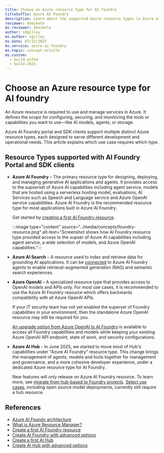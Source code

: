 ```yaml
---
title: Choose an Azure resource type for AI foundry
titleSuffix: Azure AI Foundry
description: Learn about the supported Azure resource types in Azure AI Foundry portal.
reviewer: deeikele
ms.reviewer: deeikele
author: sdgilley
ms.author: sgilley
ms.date: 07/22/2025
ms.service: azure-ai-foundry
ms.topic: concept-article
ms.custom:
  - build-aifnd
  - build-2025
---
```


# Choose an Azure resource type for AI foundry

An Azure resource is required to use and manage services in Azure. It defines the scope for configuring, securing, and monitoring the tools or capabilities you want to use—like AI models, agents, or storage.

Azure AI Foundry portal and SDK clients support multiple distinct Azure resource types, each designed to serve different development and operational needs. This article explains which use case requires which type.

## Resource Types supported with AI Foundry Portal and SDK clients

* **Azure AI Foundry** – The primary resource type for designing, deploying, and managing generative AI applications and agents. It provides access to the supserset of Azure AI capabilities including agent service, models that are hosted using a serverless hosting model, evaluations, AI Services such as Speech and Language service and Azure OpenAI service capablitities. Azure AI Foundry is the recommended resource type for most applications built in Azure AI Foundry. 
 
  Get started by [creating a first AI Foundry resource](../../ai-services/multi-service-resource.md?context=/azure/ai-foundry/context/context).

  :::image type="content" source="../media/concepts/foundry-resource.png" alt-text="Screenshot shows how AI Foundry resource type provided access to the supser of Azure AI capabilities including agent service, a wide selection of models, and Azure OpenAI capabilities.":::

* **Azure AI Search** – A resource used to index and retrieve data for grounding AI applications. It can be [connected](../how-to/connections-add.md) to Azure AI Foundry agents to enable retrieval-augmented generation (RAG) and semantic search experiences.

* **Azure OpenAI** – A specialized resource type that provides access to OpenAI models and APIs only. For most use cases, it is recommended to use the Azure AI Foundry resource which offers backwards compatibility with all Azure OpenAI APIs.

  If your IT security team has not yet enabled the superset of Foundry capabilities in your environment, then the standalone Azure OpenAI resource may still be required for you.

  [An upgrade option from Azure OpenAI to AI Foundry](../how-to/upgrade-azure-openai.md) is available to access all Foundry capabilities and models while keeping your existing Azure OpenAI API endpoint, state of work, and security configurations.

* **Azure AI Hub** - In June 2025, we started to move most of Hub's capabilities under "Azure AI Foundry" resource type. This change brings the management of agents, models and tools together for management and governance, and a more cohesive developer experience, under a dedicated Azure resource type for AI Foundry.

  New features will only release on Azure AI Foundry resource. To learn more, see [migrate from hub-based to Foundry projects](../how-to/migrate-project.md). [Select use cases](../what-is-azure-ai-foundry.md#which-type-of-project-do-i-need), including open source model deployments, currently still require a hub resource.

## References

* [Azure AI Foundy architecture](architecture.md)
* [What is Azure Resource Manager?](/azure/azure-resource-manager/management/overview)
* [Create a first AI Foundry resource](../../ai-services/multi-service-resource.md?context=/azure/ai-foundry/context/context)
* [Create AI Foundry with advanced options](../how-to/create-resource-template.md)
* [Create a first AI Hub](../how-to/create-azure-ai-resource.md)
* [Create AI Hub with advanced options](../how-to/create-azure-ai-hub-template.md)
